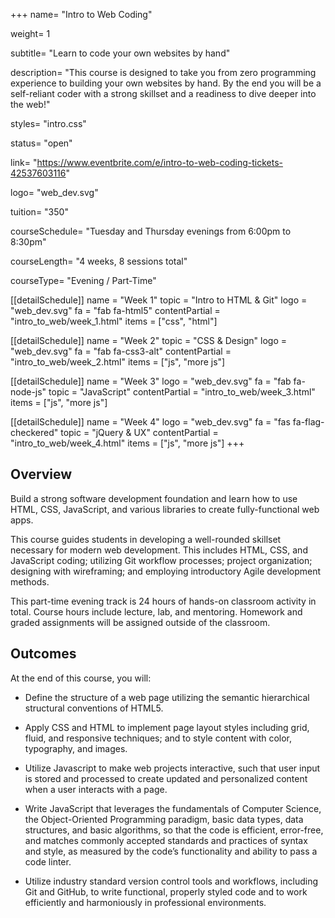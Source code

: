 +++
name= "Intro to Web Coding"

weight= 1

subtitle= "Learn to code your own websites by hand"

description= "This course is designed to take you from zero programming experience to building your own websites by hand.  By the end you will be a self-reliant coder with a strong skillset and a readiness to dive deeper into the web!"

styles= "intro.css"

status= "open"

link= "https://www.eventbrite.com/e/intro-to-web-coding-tickets-42537603116"

logo= "web_dev.svg"

tuition= "350"

courseSchedule= "Tuesday and Thursday evenings from 6:00pm to 8:30pm"

courseLength= "4 weeks, 8 sessions total"

courseType= "Evening / Part-Time"

[[detailSchedule]]
name = "Week 1"
topic = "Intro to HTML & Git"
logo = "web_dev.svg"
fa = "fab fa-html5"
contentPartial = "intro_to_web/week_1.html"
items = ["css", "html"]

[[detailSchedule]]
name = "Week 2"
topic = "CSS & Design"
logo = "web_dev.svg"
fa = "fab fa-css3-alt"
contentPartial = "intro_to_web/week_2.html"
items = ["js", "more js"]

[[detailSchedule]]
name = "Week 3"
logo = "web_dev.svg"
fa = "fab fa-node-js"
topic = "JavaScript"
contentPartial = "intro_to_web/week_3.html"
items = ["js", "more js"]

[[detailSchedule]]
name = "Week 4"
logo = "web_dev.svg"
fa = "fas fa-flag-checkered"
topic = "jQuery & UX"
contentPartial = "intro_to_web/week_4.html"
items = ["js", "more js"]
+++

## Overview

Build a strong software development foundation and learn how to use HTML, CSS, JavaScript, and various libraries to create fully-functional web apps.

This course guides students in developing a well-rounded skillset necessary for modern web development. This includes HTML, CSS, and JavaScript coding; utilizing Git workflow processes; project organization; designing with wireframing; and employing introductory Agile development methods.

This part-time evening track is 24 hours of hands-on classroom activity in total. Course hours include lecture, lab, and mentoring. Homework and graded assignments will be assigned outside of the classroom.

## Outcomes

At the end of this course, you will:

* Define the structure of a web page utilizing the semantic hierarchical structural conventions of HTML5.

* Apply CSS and HTML to implement page layout styles including grid, fluid, and responsive techniques; and to style content with color, typography, and images.

* Utilize Javascript to make web projects interactive, such that user input is stored and processed to create updated and personalized content when a user interacts with a page.

* Write JavaScript that leverages the fundamentals of Computer Science, the Object-Oriented Programming paradigm, basic data types, data structures, and basic algorithms, so that the code is efficient, error-free, and matches commonly accepted standards and practices of syntax and style, as measured by the code’s functionality and ability to pass a code linter.

* Utilize industry standard version control tools and workflows, including Git and GitHub, to write functional, properly styled code and to work efficiently and harmoniously in professional environments.